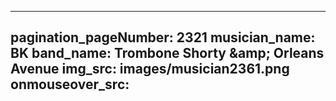 ------
pagination_pageNumber: 2321
musician_name: BK
band_name: Trombone Shorty &amp;amp; Orleans Avenue
img_src: images/musician2361.png
onmouseover_src: 
------